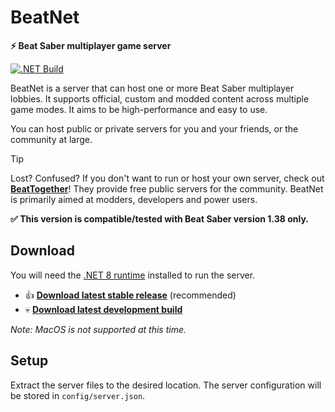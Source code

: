# BeatNet
**⚡ Beat Saber multiplayer game server**

[![.NET Build](https://github.com/roydejong/BeatNet/actions/workflows/dotnet.yml/badge.svg?branch=main&event=push)](https://github.com/roydejong/BeatNet/actions/workflows/dotnet.yml)

BeatNet is a server that can host one or more Beat Saber multiplayer lobbies. It supports official, custom and modded content across multiple game modes. It aims to be high-performance and easy to use.

You can host public or private servers for you and your friends, or the community at large.

> [!TIP]
> Lost? Confused? If you don't want to run or host your own server, check out **[BeatTogether](https://discord.com/invite/gezGrFG4tz)**! They provide free public servers for the community. BeatNet is primarily aimed at modders, developers and power users.

**✅ This version is compatible/tested with Beat Saber version 1.38 only.**
 
## Download
You will need the [.NET 8 runtime](https://dotnet.microsoft.com/en-us/download/dotnet/8.0) installed to run the server.

- 👍 **[Download latest stable release](https://github.com/roydejong/BeatNet/releases/latest)** (recommended)
- 💀 **[Download latest development build](https://github.com/roydejong/BeatNet/actions/workflows/dotnet.yml?query=event%3Apush+is%3Asuccess+branch%3Amain)**

*Note: MacOS is not supported at this time.*

## Setup
Extract the server files to the desired location. The server configuration will be stored in `config/server.json`.
